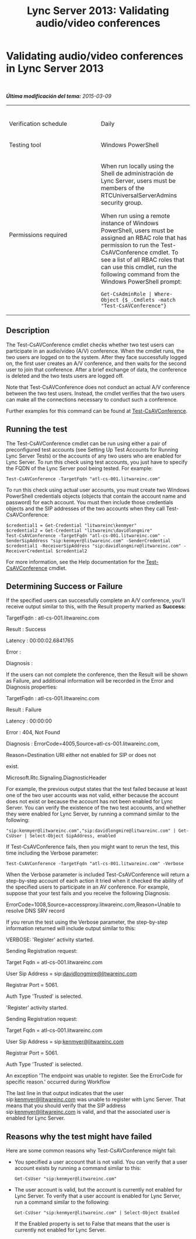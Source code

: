 ﻿---
title: 'Lync Server 2013: Validating audio/video conferences'
TOCTitle: Validating audio/video conferences
ms:assetid: 6c8c422a-d501-42cb-820b-b002f9b2250b
ms:mtpsurl: https://technet.microsoft.com/es-es/library/Dn720915(v=OCS.15)
ms:contentKeyID: 62246707
ms.date: 01/07/2017
mtps_version: v=OCS.15
ms.translationtype: HT
---

# Validating audio/video conferences in Lync Server 2013

 

_**Última modificación del tema:** 2015-03-09_


<table>
<colgroup>
<col style="width: 50%" />
<col style="width: 50%" />
</colgroup>
<tbody>
<tr class="odd">
<td><p></p></td>
<td><p></p></td>
</tr>
<tr class="even">
<td><p>Verification schedule</p></td>
<td><p>Daily</p></td>
</tr>
<tr class="odd">
<td><p>Testing tool</p></td>
<td><p>Windows PowerShell</p></td>
</tr>
<tr class="even">
<td><p>Permissions required</p></td>
<td><p>When run locally using the Shell de administración de Lync Server, users must be members of the RTCUniversalServerAdmins security group.</p>
<p>When run using a remote instance of Windows PowerShell, users must be assigned an RBAC role that has permission to run the Test-CsAVConference cmdlet. To see a list of all RBAC roles that can use this cmdlet, run the following command from the Windows PowerShell prompt:</p>
<pre><code>Get-CsAdminRole | Where-Object {$_.Cmdlets -match &quot;Test-CsAVConference&quot;}</code></pre></td>
</tr>
</tbody>
</table>


## Description

The Test-CsAVConference cmdlet checks whether two test users can participate in an audio/video (A/V) conference. When the cmdlet runs, the two users are logged on to the system. After they face successfully logged on, the first user creates an A/V conference, and then waits for the second user to join that conference. After a brief exchange of data, the conference is deleted and the two tests users are logged off.

Note that Test-CsAVConference does not conduct an actual A/V conference between the two test users. Instead, the cmdlet verifies that the two users can make all the connections necessary to conduct such a conference.

Further examples for this command can be found at [Test-CsAVConference](test-csavconference.md).

## Running the test

The Test-CsAVConference cmdlet can be run using either a pair of preconfigured test accounts (see Setting Up Test Accounts for Running Lync Server Tests) or the accounts of any two users who are enabled for Lync Server. To run this check using test accounts, you just have to specify the FQDN of the Lync Server pool being tested. For example:

    Test-CsAVConference -TargetFqdn "atl-cs-001.litwareinc.com"

To run this check using actual user accounts, you must create two Windows PowerShell credentials objects (objects that contain the account name and password) for each account. You must then include those credentials objects and the SIP addresses of the two accounts when they call Test-CsAVConference:

    $credential1 = Get-Credential "litwareinc\kenmyer"
    $credential2 = Get-Credential "litwareinc\davidlongmire"
    Test-CsAVConference -TargetFqdn "atl-cs-001.litwareinc.com" -SenderSipAddress "sip:kenmyer@litwareinc.com" -SenderCredential $credential1 -ReceiverSipAddress "sip:davidlongmire@litwareinc.com" -ReceiverCredential $credential2

For more information, see the Help documentation for the [Test-CsAVConference](test-csavconference.md) cmdlet.

## Determining Success or Failure

If the specified users can successfully complete an A/V conference, you'll receive output similar to this, with the Result property marked as **Success:**

TargetFqdn : atl-cs-001.litwareinc.com

Result : Success

Latency : 00:00:02.6841765

Error :

Diagnosis :

If the users can not complete the conference, then the Result will be shown as Failure, and additional information will be recorded in the Error and Diagnosis properties:

TargetFqdn : atl-cs-001.litwareinc.com

Result : Failure

Latency : 00:00:00

Error : 404, Not Found

Diagnosis : ErrorCode=4005,Source=atl-cs-001.litwareinc.com,

Reason=Destination URI either not enabled for SIP or does not

exist.

Microsoft.Rtc.Signaling.DiagnosticHeader

For example, the previous output states that the test failed because at least one of the two user accounts was not valid, either because the account does not exist or because the account has not been enabled for Lync Server. You can verify the existence of the two test accounts, and whether they were enabled for Lync Server, by running a command similar to the following:

    "sip:kenmyer@litwareinc.com","sip:davidlongmire@litwareinc.com" | Get-CsUser | Select-Object SipAddress, enabled

If Test-CsAVConference fails, then you might want to rerun the test, this time including the Verbose parameter:

    Test-CsAVConference -TargetFqdn "atl-cs-001.litwareinc.com" -Verbose

When the Verbose parameter is included Test-CsAVConference will return a step-by-step account of each action it tried when it checked the ability of the specified users to participate in an AV conference. For example, suppose that your test fails and you receive the following Diagnosis:

ErrorCode=1008,Source=accessproxy.litwareinc.com,Reason=Unable to resolve DNS SRV record

If you rerun the test using the Verbose parameter, the step-by-step information returned will include output similar to this:

VERBOSE: 'Register' activity started.

Sending Registration request:

Target Fqdn = atl-cs-001.litwareinc.com

User Sip Address = sip:davidlongmire@litwareinc.com

Registrar Port = 5061.

Auth Type 'Trusted' is selected.

'Register' activity started.

Sending Registration request:

Target Fqdn = atl-cs-001.litwareinc.com

User Sip Address = sip:kenmyer@litwareinc.com

Registrar Port = 5061.

Auth Type 'Trusted' is selected.

An exception 'The endpoint was unable to register. See the ErrorCode for specific reason.' occurred during Workflow

The last line in that output indicates that the user sip:kenmyer@litwareinc.com was unable to register with Lync Server. That means that you should verify that the SIP address sip:kenmyer@litwareinc.com is valid, and that the associated user is enabled for Lync Server.

## Reasons why the test might have failed

Here are some common reasons why Test-CsAVConference might fail:

  - You specified a user account that is not valid. You can verify that a user account exists by running a command similar to this:
    
        Get-CsUser "sip:kenmyer@litwareinc.com"

  - The user account is valid, but the account is currently not enabled for Lync Server. To verify that a user account is enabled for Lync Server, run a command similar to the following:
    
        Get-CsUser "sip:kenmyer@litwareinc.com" | Select-Object Enabled
    
    If the Enabled property is set to False that means that the user is currently not enabled for Lync Server.

